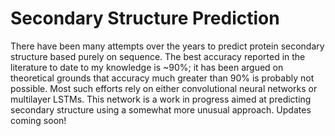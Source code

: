 # Secondary Structure Prediction

There have been many attempts over the years to predict protein secondary structure based purely on sequence. The best accuracy reported in the literature to date to my knowledge is ~90%; it has been argued on theoretical grounds that accuracy much greater than 90% is probably not possible. Most such efforts rely on either convolutional neural networks or multilayer LSTMs. This network is a work in progress aimed at predicting secondary structure using a somewhat more unusual approach. Updates coming soon!
